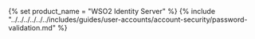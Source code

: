 {% set product_name = "WSO2 Identity Server" %}
{% include "../../../../../../includes/guides/user-accounts/account-security/password-validation.md" %}